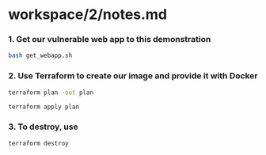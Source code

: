 # workspace/2/notes.md


### 1. Get our vulnerable web app to this demonstration

```bash
bash get_webapp.sh
```

### 2. Use Terraform to create our image and provide it with Docker

```bash
terraform plan -out plan

terraform apply plan
```

### 3. To destroy, use

```bash
terraform destroy
```